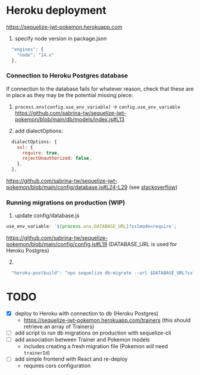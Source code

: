 # Heroku deployment

https://sequelize-jwt-pokemon.herokuapp.com

1. specify node version in package.json

```js
  "engines": {
    "node": "14.x"
  },
```

### Connection to Heroku Postgres database

If connection to the database fails for whatever reason, check that these are in place as they may be the potential missing piece:

1. `process.env[config.use_env_variable]` -> `config.use_env_variable`
   https://github.com/sabrina-tw/sequelize-jwt-pokemon/blob/main/db/models/index.js#L13

2. add dialectOptions:

```js
  dialectOptions: {
    ssl: {
      require: true,
      rejectUnauthorized: false,
    },
  },
```

https://github.com/sabrina-tw/sequelize-jwt-pokemon/blob/main/config/database.js#L24-L29 (see [stackoverflow](https://stackoverflow.com/questions/61350186/how-to-solve-the-database-connection-error-sequelizeconnectionerror))

### Running migrations on production (WIP)

1. update config/database.js

```js
use_env_variable: `${process.env.DATABASE_URL}?sslmode=require`;
```

https://github.com/sabrina-tw/sequelize-pokemon/blob/main/config/config.js#L19 (DATABASE_URL is used for Heroku Postgres)

2.

```js
  "heroku-postbuild": "npx sequelize db:migrate --url $DATABASE_URL?sslmode=require --env production"
```

# TODO

- [x] deploy to Heroku with connection to db (Heroku Postgres)
  - https://sequelize-jwt-pokemon.herokuapp.com/trainers (this should retrieve an array of Trainers)
- [ ] add script to run db migrations on production with sequelize-cli
- [ ] add association between Trainer and Pokemon models
  - includes creating a fresh migration file (Pokemon will need `trainerId`)
- [ ] add simple frontend with React and re-deploy
  - requires cors configuration
